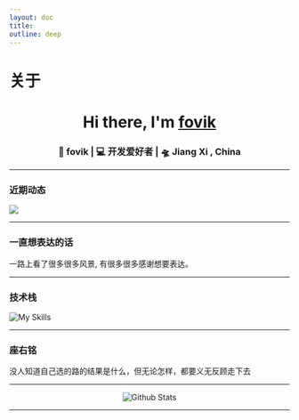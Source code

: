 ```yaml
---
layout: doc
title: 
outline: deep
---
```


# 关于

<div align="center">
   <h1>Hi there, I'm <a href="#">fovik</a> </h1>
</div>

<div align="center">
  <h3>🙎 fovik | 💻 开发爱好者 | 🛸 Jiang Xi , China </h3>
</div>

---

### 近期动态

![](https://github-readme-activity-graph.vercel.app/graph?username=Ntostudy&theme=github)


---

### 一直想表达的话

一路上看了很多很多风景, 有很多很多感谢想要表达。

---

### 技术栈

![My Skills](https://skillicons.dev/icons?i=js,vue,react,next,nodejs,java,mysql,redis,docker,git,github)

---

### 座右铭

没人知道自己选的路的结果是什么，但无论怎样，都要义无反顾走下去

---

<p align="center">
  <img src="https://raw.githubusercontent.com/mayhemantt/mayhemantt/Update/svg/Bottom.svg" alt="Github Stats" />
</p>

---
